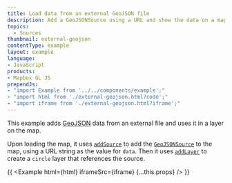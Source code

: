 ```yaml
---
title: Load data from an external GeoJSON file
description: Add a GeoJSONSource using a URL and show the data on a map.
topics:
  - Sources
thumbnail: external-geojson
contentType: example
layout: example
language:
- JavaScript
products:
- Mapbox GL JS
prependJs:
- "import Example from '../../components/example';"
- "import html from './external-geojson.html?code';"
- "import iframe from './external-geojson.html?iframe';"
---
```


This example adds [GeoJSON](/help/glossary/geojson/) data from an external file and uses it in a layer on the map.

Upon loading the map, it uses [`addSource`](https://docs.mapbox.com/mapbox-gl-js/api/map/#map#addsource) to add the [`GeoJSONSource`](/mapbox-gl-js/api/sources/#geojsonsource) to the map, using a URL string as the value for `data`. Then it uses [`addLayer`](https://docs.mapbox.com/mapbox-gl-js/api/map/#map#addlayer) to create a `circle` layer that references the source.

{{ <Example html={html} iframeSrc={iframe} {...this.props} /> }}
